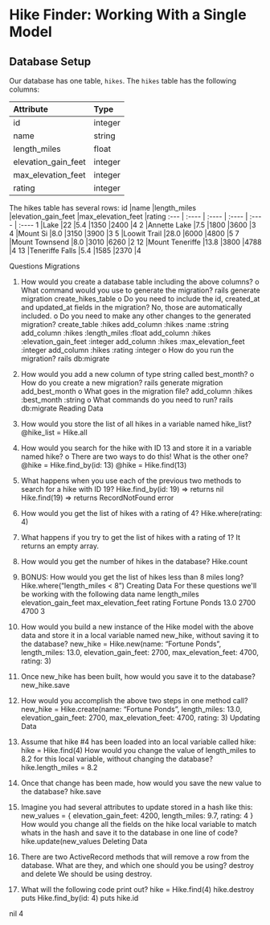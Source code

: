# Hike Finder: Working With a Single Model

## Database Setup
Our database has one table, `hikes`. The `hikes` table has the following columns:

Attribute | Type
:---------- | :----------
id | integer
name | string
length_miles | float
elevation_gain_feet	| integer
max_elevation_feet	| integer
rating	| integer

The hikes table has several rows:
id	|name	|length_miles	|elevation_gain_feet	|max_elevation_feet	|rating
:--- | :---- | :---- | :---- | :---- | :----
1	|Lake |22	|5.4	|1350	|2400	|4
2	|Annette Lake	|7.5	|1800	|3600	|3
4	|Mount Si	|8.0	|3150	|3900	|3
5	|Loowit Trail	|28.0	|6000	|4800	|5
7	|Mount Townsend	|8.0	|3010	|6260	|2
12	|Mount Teneriffe	|13.8	|3800	|4788	|4
13	|Teneriffe Falls	|5.4	|1585	|2370	|4

Questions
Migrations
1.	How would you create a database table including the above columns?
o	What command would you use to generate the migration?
rails generate migration create_hikes_table
o	Do you need to include the id, created_at and updated_at fields in the migration?
No, those are automatically included.
o	Do you need to make any other changes to the generated migration?
create_table :hikes
add_column :hikes :name :string
add_column :hikes :length_miles :float
add_column :hikes :elevation_gain_feet :integer
add_column :hikes :max_elevation_feet :integer
add_column :hikes :rating :integer
o	How do you run the migration?
rails db:migrate
2.	How would you add a new column of type string called best_month?
o	How do you create a new migration?
rails generate migration add_best_month
o	What goes in the migration file?
add_column :hikes :best_month :string
o	What commands do you need to run?
rails db:migrate
Reading Data
1.	How would you store the list of all hikes in a variable named hike_list?
@hike_list = Hike.all
2.	How would you search for the hike with ID 13 and store it in a variable named hike?
o	There are two ways to do this! What is the other one?
@hike = Hike.find_by(id: 13)
@hike = Hike.find(13)
3.	What happens when you use each of the previous two methods to search for a hike with ID 19?
Hike.find_by(id: 19) => returns nil
Hike.find(19) => returns RecordNotFound error
4.	How would you get the list of hikes with a rating of 4?
Hike.where(rating: 4)
5.	What happens if you try to get the list of hikes with a rating of 1?
It returns an empty array.
6.	How would you get the number of hikes in the database?
Hike.count
7.	BONUS: How would you get the list of hikes less than 8 miles long?
Hike.where(“length_miles <  8”)
Creating Data
For these questions we'll be working with the following data
name	length_miles	elevation_gain_feet	max_elevation_feet	rating
Fortune Ponds	13.0	2700	4700	3
1.	How would you build a new instance of the Hike model with the above data and store it in a local variable named new_hike, without saving it to the database?
new_hike = Hike.new(name: “Fortune Ponds”, length_miles: 13.0, elevation_gain_feet: 2700, max_elevation_feet: 4700, rating: 3)
2.	Once new_hike has been built, how would you save it to the database?
new_hike.save
3.	How would you accomplish the above two steps in one method call?
new_hike = Hike.create(name: “Fortune Ponds”, length_miles: 13.0, elevation_gain_feet: 2700, max_elevation_feet: 4700, rating: 3)
Updating Data
1.	Assume that hike #4 has been loaded into an local variable called hike:
hike = Hike.find(4)
How would you change the value of length_miles to 8.2 for this local variable, without changing the database?
hike.length_miles = 8.2
2.	Once that change has been made, how would you save the new value to the database?
hike.save
3.	Imagine you had several attributes to update stored in a hash like this:
	new_values = {
    elevation_gain_feet: 4200,
    length_miles: 9.7,
    rating: 4
}
How would you change all the fields on the hike local variable to match whats in the hash and save it to the database in one line of code?
hike.update(new_values
Deleting Data
1.	There are two ActiveRecord methods that will remove a row from the database. What are they, and which one should you be using?
destroy and delete
We should be using destroy.


2.	What will the following code print out?
hike = Hike.find(4)
hike.destroy
puts Hike.find_by(id: 4)
puts hike.id


nil
4


